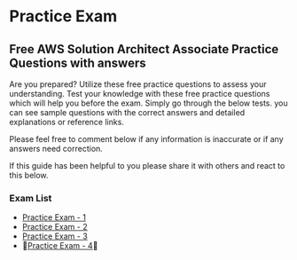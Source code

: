 # Practice Exam

## Free AWS Solution Architect Associate Practice Questions with answers

Are you prepared? Utilize these free practice questions to assess your understanding. Test your knowledge with these free practice questions which will help you before the exam. Simply go through the below tests. you can see sample questions with the correct answers and detailed explanations or reference links.

Please feel free to comment below if any information is inaccurate or if any answers need correction.

If this guide has been helpful to you please share it with others and react to this below.

### Exam List

- [Practice Exam - 1](./practice-exam-1.md)
- [Practice Exam - 2](./practice-exam-2.md)
- [Practice Exam - 3](./practice-exam-3.md)
- 🚧[Practice Exam - 4](./practice-exam-4.md)🚧
